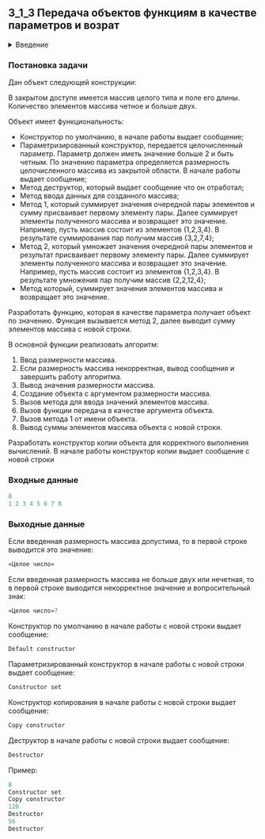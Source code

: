 ## 3_1_3 Передача объектов функциям в качестве параметров и возрат

<details>
<summary>Введение</summary>
  
Для исключения ошибки при передаче объекта в метод или в функцию по значению, определен специальный перегружаемый конструктор – конструктор копии. Синтаксис определения заголовка конструктора копии:
 
```c++
«имя класса»   ( const «имя класса» & «имя параметра» );
```
 
В части реализации определяется алгоритм для инициализации свойств создаваемого временного объекта. Для инициализации доступны все элементы временного объекта согласно описанию класса. В конструкторе «имя параметра» соответствует ссылке на объект, передаваемой в функции или методу. Надо отметить, по ссылке «имя параметра» по операции «точка» доступны все элементы передаваемого объекта (из закрытого раздела тоже), согласно описанию класса.

При передаче в функцию или в метод объекта данного класса по значению, при создании временного объекта поразрядное копирование не выполняется, отрабатывает конструктор копии. В алгоритме реализации надо предусмотреть инициирование всех необходимых свойств временного объекта. При выходе из функции или метода отработка деструктора будет выполнена относительно временного объекта.
 
Пример:

```c++
#include <iostream>
using namespace std;
 
class cl_1
{
    int i;
public:
    cl_1  ( const cl_1 & ob );
};
 
cl_1 :: cl_1  (const cl_1 & ob )
{
    i = ob.i;
}
 
void func ( cl_1 ob_local ) {
 . . . .
}
 
int main ( )
{
    cl_1  ob;       // Конструктор по умолчанию
    func ( ob );    // Конструктор копии
    return 0;
}
```

В конструкторе копии локальному объекту принадлежит свойство «i» в левой части оператора присваивания. По оператору «точка» получаем значение переданного в качество аргумента объекта. При этом, так как, оператор принадлежит методу класса, доступ к закрытому элементу переданного объекта этого же класса, получаем непосредственно.
</details>

### Постановка задачи
Дан объект следующей конструкции:

В закрытом доступе имеется массив целого типа и поле его длины. Количество элементов массива четное и больше двух. 
  
Объект имеет функциональность:
- Конструктор по умолчанию, в начале работы выдает сообщение;
- Параметризированный конструктор, передается целочисленный параметр. Параметр должен иметь значение больше 2 и быть четным. По значению параметра определяется размерность целочисленного массива из закрытой области. В начале работы выдает сообщение;
- Метод деструктор, который выдает сообщение что он отработал;
- Метод ввода данных для созданного массива;
- Метод 1, который суммирует значения очередной пары элементов и сумму присваивает первому элементу пары. Далее суммирует элементы полученного массива и возвращает это значение. Например, пусть массив состоит из элементов {1,2,3,4}. В результате суммирования пар получим массив {3,2,7,4};
- Метод 2, который умножает значения очередной пары элементов и результат присваивает первому элементу пары. Далее суммирует элементы полученного массива и возвращает это значение. Например, пусть массив состоит из элементов {1,2,3,4}. В результате умножения пар получим массив {2,2,12,4};
- Метод который, суммирует значения элементов массива и возвращает это значение.

Разработать функцию, которая в качестве параметра получает объект по значению. Функция вызывается метод 2, далее выводит сумму элементов массива с новой строки.

В основной функции реализовать алгоритм:
1. Ввод размерности массива.
2. Если размерность массива некорректная, вывод сообщения и завершить работу алгоритма.
3. Вывод значения размерности массива.
4. Создание объекта с аргументом размерности массива.
5. Вызов метода для ввода значений элементов массива.
6. Вызов функции передача в качестве аргумента объекта.
7. Вызов метода 1 от имени объекта.
8. Вывод суммы элементов массива объекта  с новой строки.

Разработать конструктор копии объекта для корректного выполнения вычислений. В начале работы конструктор копии выдает сообщение с новой строки
  
  
### Входные данные
```c++
8
1 2 3 4 5 6 7 8
```
  
### Выходные данные  
Если введенная размерность массива допустима, то в первой строке выводится это значение:

```c++
«Целое число»
```
  
Если введенная размерность массива не больше двух или нечетная, то в первой строке выводится некорректное значение и вопросительный знак:
  
```c++
«Целое число»?  
```
  
Конструктор по умолчанию в начале работы с новой строки выдает сообщение:
```c++
Default constructor
```
  
Параметризированный конструктор в начале работы с новой строки выдает сообщение:
```c++
Constructor set
```
  
Конструктор копирования в начале работы с новой строки выдает сообщение:
```c++
Copy constructor
```
  
Деструктор в начале работы с новой строки выдает сообщение:
```c++
Destructor
```

Пример:
```c++
8
Constructor set
Copy constructor
120
Destructor
56
Destructor
```
